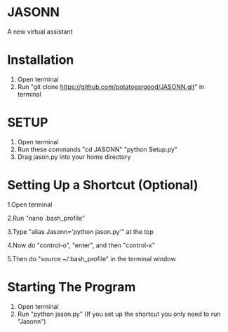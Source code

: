 # JASONN
A new virtual assistant

# Installation
  1. Open terminal
  2. Run "git clone https://github.com/potatoesrgood/JASONN.git" in terminal

# SETUP
  1. Open terminal
  2. Run these commands "cd JASONN" "python Setup.py"
  3. Drag jason.py into your home directory
  
# Setting Up a Shortcut (Optional)
    
   1.Open terminal
  
   2.Run "nano .bash_profile"
 
   3.Type "alias Jasonn='python jason.py'" at the top
  
   4.Now do "control-o", "enter", and then "control-x"
  
   5.Then do "source ~/.bash_profile" in the terminal window

# Starting The Program
  1. Open terminal
  2. Run "python jason.py"
  (If you set up the shortcut you only need to run "Jasonn")
  

